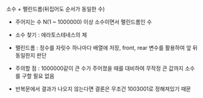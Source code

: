 소수 + 팰린드롬(뒤집어도 순서가 동일한 수)

- 주어지는 수 N(1 ~ 1000000) 이상 소수이면서 팰린드롬인 수 

- 소수 찾기 : 에라토스테네스의 체

- 팰린드롬 : 정수를 자릿수 하나마다 배열에 저장, front, rear 변수를 활용하여 앞 뒤 동일한지 판단

- 주의할 점 : 1000000같이 큰 수가 주어졌을 때를 대비하여 무작정 큰 값까지 소수를 구할 필요 없음 

- 반복문에서 결과가 나오지 않는다면 결론은 무조건 1003001로 정해져있기 때문

